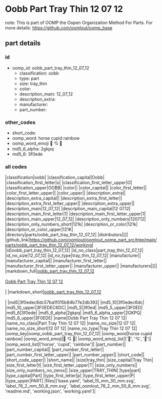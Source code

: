 # Oobb Part Tray Thin 12 07 12  

note: This is part of OOMP the Oopen Organization Method For Parts. For more details: https://github.com/oomlout/oomp_base

##  part details





### id
* oomp_id: oobb_part_tray_thin_12_07_12
  * classification: oobb
  * type: part
  * size: tray_thin
  * color: 
  * description_main: 12_07_12
  * description_extra: 
  * manufacturer: 
  * part_number: 

### other_codes
* short_code: 
* oomp_word: horse cupid rainbow
* oomp_word_emoji :horse: :cupid: :rainbow:
* md5_6_alpha: 2gkpq
* md5_6: 3f0ede

### all codes 
|classification|oobb|
|classification_capital|Oobb|
|classification_first_letter|o|
|classification_first_letter_upper|O|
|classification_upper|OOBB|
|color||
|color_capital||
|color_first_letter||
|color_first_letter_upper||
|color_upper||
|description_extra||
|description_extra_capital||
|description_extra_first_letter||
|description_extra_first_letter_upper||
|description_extra_upper||
|description_main|12_07_12|
|description_main_capital|12 07.12|
|description_main_first_letter|1|
|description_main_first_letter_upper|1|
|description_main_upper|12_07_12|
|description_only_numbers|120712|
|description_only_numbers_short|121k|
|description_or_color|121k|
|description_or_color_upper|121K|
|directory|parts/oobb_part_tray_thin_12_07_12|
|distributors|[]|
|github_link|https://github.com/oomlout/oomlout_oomp_part_src/tree/main/parts/oobb_part_tray_thin_12_07_12/working|
|id|oobb_part_tray_thin_12_07_12|
|id_no_class|part_tray_thin_12_07_12|
|id_no_size|12_07_12|
|id_no_type|tray_thin_12_07_12|
|manufacturer||
|manufacturer_capital||
|manufacturer_first_letter||
|manufacturer_first_letter_upper||
|manufacturer_upper||
|manufacturers|[]|
|markdown_full|[oobb_part_tray_thin_12_07_12](https://github.com/oomlout/oomlout_oomp_part_src/tree/main/parts/oobb_part_tray_thin_12_07_12/working)<br>[](https://github.com/oomlout/oomlout_oomp_part_src/tree/main/parts/oobb_part_tray_thin_12_07_12/working)<br>[Oobb Part Tray Thin 12 07 12](https://github.com/oomlout/oomlout_oomp_part_src/tree/main/parts/oobb_part_tray_thin_12_07_12/working)<br><br>|
|markdown_short|[oobb_part_tray_thin_12_07_12](https://github.com/oomlout/oomlout_oomp_part_src/tree/main/parts/oobb_part_tray_thin_12_07_12/working)<br><br>|
|md5|3f0edec6dc57ba1f015b84b77e2db392|
|md5_10|3f0edec6dc|
|md5_10_upper|3F0EDEC6DC|
|md5_5|3f0ed|
|md5_5_upper|3F0ED|
|md5_6|3f0ede|
|md5_6_alpha|2gkpq|
|md5_6_alpha_upper|2GKPQ|
|md5_6_upper|3F0EDE|
|name|Oobb Part Tray Thin 12 07 12|
|name_no_class|Part Tray Thin 12 07 12|
|name_no_size|12 07 12|
|name_no_size_short|12 07 12|
|name_no_type|Tray Thin 12 07 12|
|oomp_key|oomp_oobb_part_tray_thin_12_07_12|
|oomp_word|horse cupid rainbow|
|oomp_word_emoji|:horse: :cupid: :rainbow:|
|oomp_word_emoji_list|[':horse:', ':cupid:', ':rainbow:']|
|oomp_word_list|['horse', 'cupid', 'rainbow']|
|part_number||
|part_number_capital||
|part_number_first_letter||
|part_number_first_letter_upper||
|part_number_upper||
|short_code||
|short_code_upper||
|short_name||
|size|tray_thin|
|size_capital|Tray Thin|
|size_first_letter|t|
|size_first_letter_upper|T|
|size_only_numbers||
|size_only_numbers_no_zeros||
|size_upper|TRAY_THIN|
|type|part|
|type_capital|Part|
|type_first_letter|p|
|type_first_letter_upper|P|
|type_upper|PART|
|files|['base.yaml', 'label_15_mm_30_mm.svg', 'label_76_2_mm_50_8_mm.svg', 'label_oomlout_76_2_mm_50_8_mm.svg', 'readme.md', 'working.json', 'working.yaml']|
